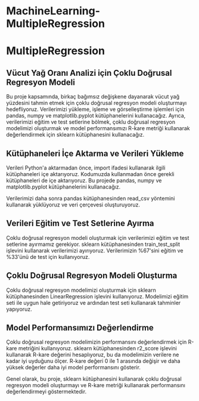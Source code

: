 # MachineLearning-MultipleRegression
# MultipleRegression
## Vücut Yağ Oranı Analizi için Çoklu Doğrusal Regresyon Modeli
Bu proje kapsamında, birkaç bağımsız değişkene dayanarak vücut yağ yüzdesini tahmin etmek için çoklu doğrusal regresyon modeli oluşturmayı hedefliyoruz. Verilerimizi yükleme, işleme ve görselleştirme işlemleri için pandas, numpy ve matplotlib.pyplot kütüphanelerini kullanacağız. Ayrıca, verilerimizi eğitim ve test setlerine bölmek, çoklu doğrusal regresyon modelimizi oluşturmak ve model performansımızı R-kare metriği kullanarak değerlendirmek için sklearn kütüphanesini kullanacağız.

## Kütüphaneleri İçe Aktarma ve Verileri Yükleme
Verileri Python'a aktarmadan önce, import ifadesi kullanarak ilgili kütüphaneleri içe aktarıyoruz. Kodumuzda kullanmadan önce gerekli kütüphaneleri de içe aktarıyoruz. Bu projede pandas, numpy ve matplotlib.pyplot kütüphanelerini kullanacağız.

Verilerimizi daha sonra pandas kütüphanesinden read_csv yöntemini kullanarak yüklüyoruz ve veri çerçevesi oluşturuyoruz.

## Verileri Eğitim ve Test Setlerine Ayırma
Çoklu doğrusal regresyon modeli oluşturmak için verilerimizi eğitim ve test setlerine ayırmamız gerekiyor. sklearn kütüphanesinden train_test_split işlevini kullanarak verilerimizi ayırıyoruz. Verilerimizin %67'sini eğitim ve %33'ünü de test için kullanıyoruz.

## Çoklu Doğrusal Regresyon Modeli Oluşturma
Çoklu doğrusal regresyon modelimizi oluşturmak için sklearn kütüphanesinden LinearRegression işlevini kullanıyoruz. Modelimizi eğitim seti ile uygun hale getiriyoruz ve ardından test seti kullanarak tahminler yapıyoruz.

## Model Performansımızı Değerlendirme
Çoklu doğrusal regresyon modelimizin performansını değerlendirmek için R-kare metriğini kullanıyoruz. sklearn kütüphanesinden r2_score işlevini kullanarak R-kare değerini hesaplıyoruz, bu da modelimizin verilere ne kadar iyi uyduğunu ölçer. R-kare değeri 0 ile 1 arasında değişir ve daha yüksek değerler daha iyi model performansını gösterir.

Genel olarak, bu proje, sklearn kütüphanesini kullanarak çoklu doğrusal regresyon modeli oluşturmayı ve R-kare metriği kullanarak performansını değerlendirmeyi göstermektedir.
